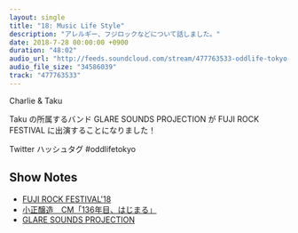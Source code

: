 ```yaml
---
layout: single
title: "18: Music Life Style"
description: "アレルギー、フジロックなどについて話しました。"
date: 2018-7-28 00:00:00 +0900
duration: "48:02"
audio_url: "http://feeds.soundcloud.com/stream/477763533-oddlife-tokyo-18-music-life-style.mp3"
audio_file_size: "34586039"
track: "477763533"
---
```

Charlie & Taku

Taku の所属するバンド GLARE SOUNDS PROJECTION が FUJI ROCK FESTIVAL に出演することになりました！

Twitter ハッシュタグ #oddlifetokyo

## Show Notes
- [FUJI ROCK FESTIVAL'18](http://www.fujirockfestival.com)
- [小正醸造　CM「136年目、はじまる」](https://youtu.be/CgEDBHe3VBc)
- [GLARE SOUNDS PROJECTION](https://glaresoundsprojection.wordpress.com)